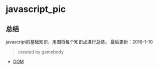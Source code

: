 # javascript_pic
## 总结
javascript的基础知识，用图将每个知识点进行总结。
最后更新：2016-1-10
> created by gamebody

- [DOM](./DOM)

